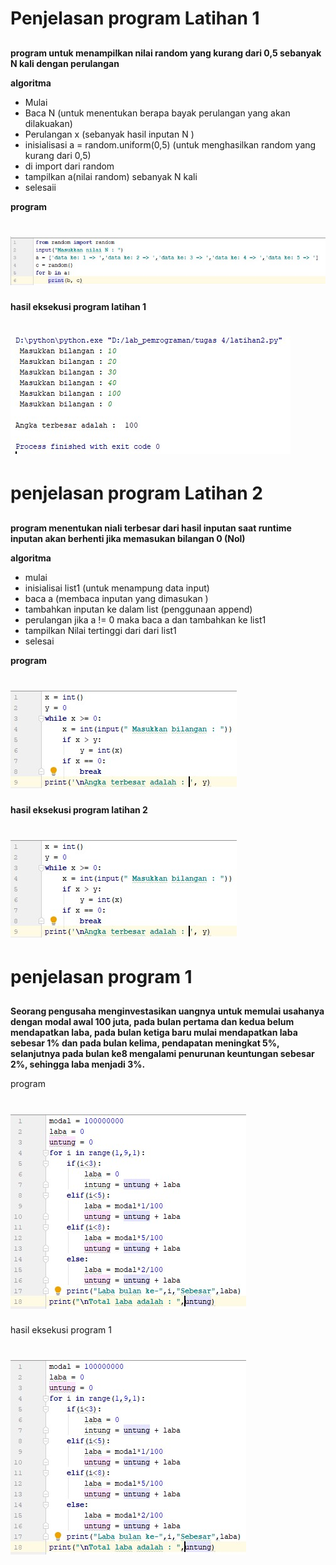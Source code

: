 # Penjelasan program Latihan 1 <h2> 
__program untuk menampilkan nilai random yang kurang dari 0,5 sebanyak N kali dengan perulangan__

**__algoritma__**

* Mulai
* Baca N (untuk menentukan berapa bayak perulangan yang akan dilakuakan)
* Perulangan x (sebanyak hasil inputan N )
* inisialisasi a = random.uniform(0,5) (untuk menghasilkan random yang kurang dari 0,5) 
* di import dari random
* tampilkan a(nilai random) sebanyak N kali
* selesaii

**__program__**

# ![GitHub Logo](input1.jpg)
**__hasil eksekusi program latihan 1__**

# ![GitHub Logo](output2.jpg)

# penjelasan program Latihan 2 <h2>

__program menentukan niali terbesar dari hasil inputan saat runtime 
inputan akan berhenti jika memasukan bilangan 0 (Nol)__

**__algoritma__**

* mulai
* inisialisai list1 (untuk menampung data input)
* baca a (membaca inputan yang dimasukan )
* tambahkan inputan ke dalam list (penggunaan append)
* perulangan jika a != 0 maka baca a dan tambahkan ke list1
* tampilkan Nilai tertinggi dari dari list1
* selesai

**__program__**

# ![GitHub Logo](input2.jpg)

**__hasil eksekusi program latihan 2__**

# ![GitHub Logo](input2.jpg)

# penjelasan program 1 <h2>

__Seorang pengusaha menginvestasikan uangnya untuk memulai usahanya dengan modal awal 100 juta, pada bulan pertama dan kedua belum mendapatkan laba, pada bulan ketiga baru mulai 
mendapatkan laba sebesar 1% dan pada bulan kelima, pendapatan meningkat 5%, selanjutnya pada bulan ke8 mengalami penurunan keuntungan sebesar 2%, sehingga laba menjadi 3%.__

program

# ![GitHub Logo](p1.jpg)

hasil eksekusi program 1

# ![GitHub Logo](p1.jpg)
